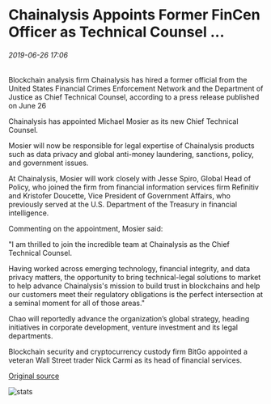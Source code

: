 # Chainalysis Appoints Former FinCen Officer as Technical Counsel ...

###### 2019-06-26 17:06

Blockchain analysis firm Chainalysis has hired a former official from the United States Financial Crimes Enforcement Network and the Department of Justice as Chief Technical Counsel, according to a press release published on June 26

Chainalysis has appointed Michael Mosier as its new Chief Technical Counsel.

Mosier will now be responsible for legal expertise of Chainalysis products such as data privacy and global anti-money laundering, sanctions, policy, and government issues.

At Chainalysis, Mosier will work closely with Jesse Spiro, Global Head of Policy, who joined the firm from financial information services firm Refinitiv and Kristofer Doucette, Vice President of Government Affairs, who previously served at the U.S. Department of the Treasury in financial intelligence.

Commenting on the appointment, Mosier said:

"I am thrilled to join the incredible team at Chainalysis as the Chief Technical Counsel.

Having worked across emerging technology, financial integrity, and data privacy matters, the opportunity to bring technical-legal solutions to market to help advance Chainalysis's mission to build trust in blockchains and help our customers meet their regulatory obligations is the perfect intersection at a seminal moment for all of those areas."

Chao will reportedly advance the organization’s global strategy, heading initiatives in corporate development, venture investment and its legal departments.

Blockchain security and cryptocurrency custody firm BitGo appointed a veteran Wall Street trader Nick Carmi as its head of financial services.

[Original source](https://cointelegraph.com/news/chainalysis-appoints-former-fincen-officer-as-technical-counsel)

![stats](https://c.statcounter.com/11760860/0/a89fa40b/1/ "stats")